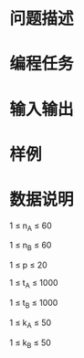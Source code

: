 

# 问题描述



# 编程任务



# 输入输出



# 样例



# 数据说明


<p>
1 ≤ n<sub>A</sub> ≤ 60
</p>
<p>
1 ≤ n<sub>B</sub> ≤ 60
</p>
<p>
1 ≤ p ≤ 20
</p>
<p>
1 ≤ t<sub>A</sub> ≤ 1000
</p>
<p>
1 ≤ t<sub>B</sub> ≤ 1000
</p>
<p>
1 ≤ k<sub>A</sub> ≤ 50
</p>
<p>
1 ≤ k<sub>B</sub> ≤ 50
</p>
<h3>
 
</h3>

